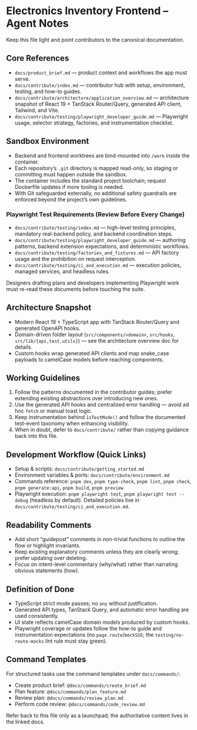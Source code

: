 # Electronics Inventory Frontend – Agent Notes

Keep this file light and point contributors to the canonical documentation.

## Core References

- `docs/product_brief.md` — product context and workflows the app must serve.
- `docs/contribute/index.md` — contributor hub with setup, environment, testing, and how-to guides.
- `docs/contribute/architecture/application_overview.md` — architecture snapshot of React 19 + TanStack Router/Query, generated API client, Tailwind, and Vite.
- `docs/contribute/testing/playwright_developer_guide.md` — Playwright usage, selector strategy, factories, and instrumentation checklist.

## Sandbox Environment

- Backend and frontend worktrees are bind-mounted into `/work` inside the container.
- Each repository’s `.git` directory is mapped read-only, so staging or committing must happen outside the sandbox.
- The container includes the standard project toolchain; request Dockerfile updates if more tooling is needed.
- With Git safeguarded externally, no additional safety guardrails are enforced beyond the project’s own guidelines.

### Playwright Test Requirements (Review Before Every Change)

- `docs/contribute/testing/index.md` — high-level testing principles, mandatory real-backend policy, and backend coordination steps.
- `docs/contribute/testing/playwright_developer_guide.md` — authoring patterns, backend extension expectations, and deterministic workflows.
- `docs/contribute/testing/factories_and_fixtures.md` — API factory usage and the prohibition on request interception.
- `docs/contribute/testing/ci_and_execution.md` — execution policies, managed services, and headless rules.

Designers drafting plans and developers implementing Playwright work must re-read these documents before touching the suite.

## Architecture Snapshot

- Modern React 19 + TypeScript app with TanStack Router/Query and generated OpenAPI hooks.
- Domain-driven folder layout (`src/components/<domain>`, `src/hooks`, `src/lib/{api,test,utils}`) — see the architecture overview doc for details.
- Custom hooks wrap generated API clients and map snake_case payloads to camelCase models before reaching components.

## Working Guidelines

1. Follow the patterns documented in the contributor guides; prefer extending existing abstractions over introducing new ones.
2. Use the generated API hooks and centralized error handling — avoid ad hoc `fetch` or manual toast logic.
3. Keep instrumentation behind `isTestMode()` and follow the documented test-event taxonomy when enhancing visibility.
4. When in doubt, defer to `docs/contribute/` rather than copying guidance back into this file.

## Development Workflow (Quick Links)

- Setup & scripts: `docs/contribute/getting_started.md`
- Environment variables & ports: `docs/contribute/environment.md`
- Commands reference: `pnpm dev`, `pnpm type-check`, `pnpm lint`, `pnpm check`, `pnpm generate:api`, `pnpm build`, `pnpm preview`
- Playwright execution: `pnpm playwright test`, `pnpm playwright test --debug` (headless by default). Detailed policies live in `docs/contribute/testing/ci_and_execution.md`.

## Readability Comments

- Add short “guidepost” comments in non-trivial functions to outline the flow or highlight invariants.
- Keep existing explanatory comments unless they are clearly wrong; prefer updating over deleting.
- Focus on intent-level commentary (why/what) rather than narrating obvious statements (how).

## Definition of Done

- TypeScript strict mode passes; no `any` without justification.
- Generated API types, TanStack Query, and automatic error handling are used consistently.
- UI state reflects camelCase domain models produced by custom hooks.
- Playwright coverage or updates follow the how-to guide and instrumentation expectations (no `page.route`/`mockSSE`; the `testing/no-route-mocks` lint rule must stay green).

## Command Templates

For structured tasks use the command templates under `docs/commands/`:
- Create product brief: `@docs/commands/create_brief.md`
- Plan feature: `@docs/commands/plan_feature.md`
- Review plan: `@docs/commands/review_plan.md`
- Perform code review: `@docs/commands/code_review.md`

Refer back to this file only as a launchpad; the authoritative content lives in the linked docs.
